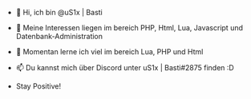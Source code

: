 - 👋 Hi, ich bin @uS1x | Basti
- 👀 Meine Interessen liegen im bereich PHP, Html, Lua, Javascript und Datenbank-Administration
- 🌱 Momentan lerne ich viel im bereich Lua, PHP und Html
- 📫 Du kannst mich über Discord unter uS1x | Basti#2875 finden :D

- Stay Positive!
